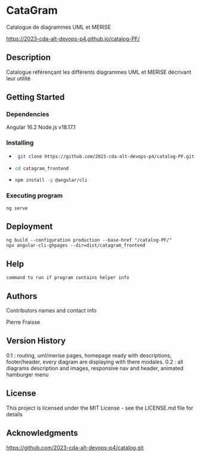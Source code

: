 # CataGram

Catalogue de diagrammes UML et MERISE

https://2023-cda-alt-devops-p4.github.io/catalog-PF/

## Description

Catalogue référençant les différents diagrammes UML et MERISE décrivant leur utilité

## Getting Started

### Dependencies

Angular 16.2
Node.js v18.17.1

### Installing

* ```bash
   git clone https://github.com/2023-cda-alt-devops-p4/catalog-PF.git
* ```bash
  cd catagram_frontend
* ```bash
  npm install -g @angular/cli

### Executing program

```
ng serve
```
## Deployment
```
ng build --configuration production --base-href "/catalog-PF/"
npx angular-cli-ghpages --dir=dist/catagram_frontend
```
## Help

```
command to run if program contains helper info
```

## Authors

Contributors names and contact info

Pierre Fraisse

## Version History

0.1 : routing, uml/merise pages, homepage ready with descriptions, footer/header, every diagram are displaying with there modales.
0.2 : all diagrams description and images, responsive nav and header, animated hamburger menu

## License

This project is licensed under the MIT License - see the LICENSE.md file for details

## Acknowledgments

https://github.com/2023-cda-alt-devops-p4/catalog.git